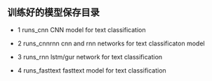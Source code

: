 ## 训练好的模型保存目录

- 1 runs_cnn CNN model for text classification

- 2 runs_cnnrnn cnn and rnn networks for text classificaton model

- 3 runs_rnn lstm/gur network for text classification

- 4 runs_fasttext fasttext model for text classification

